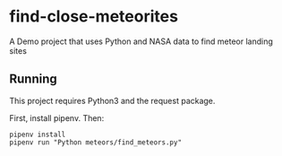 # find-close-meteorites
A Demo project that uses Python and NASA data to find meteor landing sites

## Running

This project requires Python3 and the request package.

First, install pipenv. Then:

```
pipenv install
pipenv run "Python meteors/find_meteors.py"
```
